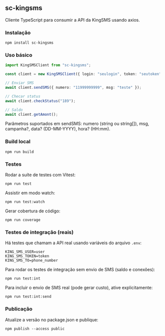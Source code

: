 ## sc-kingsms

Cliente TypeScript para consumir a API da KingSMS usando axios.

### Instalação

```
npm install sc-kingsms
```

### Uso básico

```ts
import KingSMSClient from "sc-kingsms";

const client = new KingSMSClient({ login: "seulogin", token: "seutoken" });

// Enviar SMS
await client.sendSMS({ numero: "11999999999", msg: "teste" });

// Checar status
await client.checkStatus("189");

// Saldo
await client.getAmont();
```

Parâmetros suportados em sendSMS: numero (string ou string[]), msg, campanha?, data? (DD-MM-YYYY), hora? (HH:mm).

### Build local

```
npm run build
```

### Testes

Rodar a suíte de testes com Vitest:

```
npm run test
```

Assistir em modo watch:

```
npm run test:watch
```

Gerar cobertura de código:

```
npm run coverage
```

### Testes de integração (reais)

Há testes que chamam a API real usando variáveis do arquivo `.env`:

```
KING_SMS_USER=user
KING_SMS_TOKEN=token
KING_SMS_TO=phone_number
```

Para rodar os testes de integração sem envio de SMS (saldo e conexões):

```
npm run test:int
```

Para incluir o envio de SMS real (pode gerar custo), ative explicitamente:

```
npm run test:int:send
```

### Publicação

Atualize a versão no package.json e publique:

```
npm publish --access public
```
